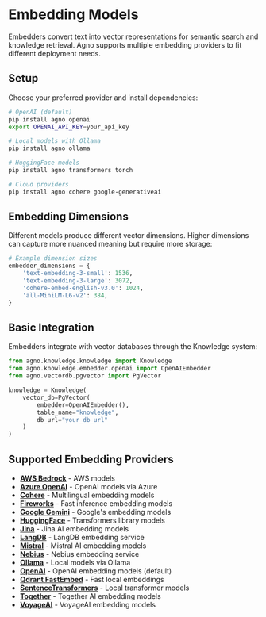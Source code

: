 # Embedding Models

Embedders convert text into vector representations for semantic search and knowledge retrieval. Agno supports multiple embedding providers to fit different deployment needs.

## Setup

Choose your preferred provider and install dependencies:

```bash
# OpenAI (default)
pip install agno openai
export OPENAI_API_KEY=your_api_key

# Local models with Ollama
pip install agno ollama

# HuggingFace models
pip install agno transformers torch

# Cloud providers
pip install agno cohere google-generativeai
```

## Embedding Dimensions

Different models produce different vector dimensions. Higher dimensions can capture more nuanced meaning but require more storage:

```python
# Example dimension sizes
embedder_dimensions = {
    'text-embedding-3-small': 1536,
    'text-embedding-3-large': 3072,
    'cohere-embed-english-v3.0': 1024,
    'all-MiniLM-L6-v2': 384,
}
```

## Basic Integration

Embedders integrate with vector databases through the Knowledge system:

```python
from agno.knowledge.knowledge import Knowledge
from agno.knowledge.embedder.openai import OpenAIEmbedder
from agno.vectordb.pgvector import PgVector

knowledge = Knowledge(
    vector_db=PgVector(
        embedder=OpenAIEmbedder(),
        table_name="knowledge",
        db_url="your_db_url"
    )
)
```

## Supported Embedding Providers

- **[AWS Bedrock](./aws_bedrock_embedder.py)** - AWS models
- **[Azure OpenAI](./azure_embedder.py)** - OpenAI models via Azure
- **[Cohere](./cohere_embedder.py)** - Multilingual embedding models
- **[Fireworks](./fireworks_embedder.py)** - Fast inference embedding models
- **[Google Gemini](./gemini_embedder.py)** - Google's embedding models
- **[HuggingFace](./huggingface_embedder.py)** - Transformers library models
- **[Jina](./jina_embedder.py)** - Jina AI embedding models
- **[LangDB](./langdb_embedder.py)** - LangDB embedding service
- **[Mistral](./mistral_embedder.py)** - Mistral AI embedding models
- **[Nebius](./nebius_embedder.py)** - Nebius embedding service
- **[Ollama](./ollama_embedder.py)** - Local models via Ollama
- **[OpenAI](./openai_embedder.py)** - OpenAI embedding models (default)
- **[Qdrant FastEmbed](./qdrant_fastembed.py)** - Fast local embeddings
- **[SentenceTransformers](./sentence_transformer_embedder.py)** - Local transformer models
- **[Together](./together_embedder.py)** - Together AI embedding models
- **[VoyageAI](./voyageai_embedder.py)** - VoyageAI embedding models
